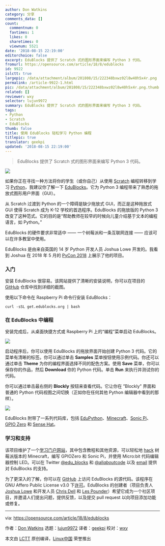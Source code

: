 ```yaml
---
author: Don Watkins
category: 分享
comments_data: []
count:
  commentnum: 0
  favtimes: 1
  likes: 0
  sharetimes: 0
  viewnum: 5521
date: '2018-08-15 22:19:00'
editorchoice: false
excerpt: EduBlocks 提供了 Scratch 式的图形界面来编写 Python 3 代码。
fromurl: https://opensource.com/article/18/8/edublocks
id: 9922
islctt: true
largepic: /data/attachment/album/201808/15/222348bxwz02l8w40h5x4r.png
permalink: /article-9922-1.html
pic: /data/attachment/album/201808/15/222348bxwz02l8w40h5x4r.png.thumb.jpg
related: []
reviewer: wxy
selector: lujun9972
summary: EduBlocks 提供了 Scratch 式的图形界面来编写 Python 3 代码。
tags:
- Python
- Scratch
- EduBlocks
thumb: false
title: 使用 EduBlocks 轻松学习 Python 编程
titlepic: true
translator: geekpi
updated: '2018-08-15 22:19:00'
---
```



> 
> EduBlocks 提供了 Scratch 式的图形界面来编写 Python 3 代码。
> 
> 
> 


![](/data/attachment/album/201808/15/222348bxwz02l8w40h5x4r.png)


如果你正在寻找一种方法将你的学生（或你自己）从使用 [Scratch](https://scratch.mit.edu/) 编程转移到学习 [Python](https://www.python.org/)，我建议你了解一下 [EduBlocks](https://edublocks.org/)。它为 Python 3 编程带来了熟悉的拖放式图形用户界面（GUI）。


从 Scratch 过渡到 Python 的一个障碍是缺少拖放式 GUI，而正是这种拖放式 GUI 使得 Scratch 成为 K-12 学校的首选程序。EduBlocks 的拖放版的 Python 3 改变了这种范式。它的目的是“帮助教师在较早的时候向儿童介绍基于文本的编程语言，如 Python。”


EduBlocks 的硬件要求非常适中 —— 一个树莓派和一条互联网连接 —— 应该可以在许多教室中使用。


EduBlocks 是由来自英国的 14 岁 Python 开发人员 Joshua Lowe 开发的。我看到 Joshua 在 2018 年 5 月的 [PyCon 2018](https://us.pycon.org/2018/about/) 上展示了他的项目。


### 入门


安装 EduBlocks 很容易。该网站提供了清晰的安装说明，你可以在项目的 [GitHub](https://github.com/AllAboutCode/EduBlocks) 仓库中找到详细的截图。


使用以下命令在 Raspberry Pi 命令行安装 EduBlocks：



```
curl -sSL get.edublocks.org | bash

```

### 在 EduBlocks 中编程


安装完成后，从桌面快捷方式或 Raspberry Pi 上的“编程”菜单启动 EduBlocks。


![](/data/attachment/album/201808/15/222120tmzg08g2cmvejacg.png)


启动程序后，你可以使用 EduBlocks 的拖放界面开始创建 Python 3 代码。它的菜单有清晰的标签。你可以通过单击 **Samples** 菜单按钮使用示例代码。你还可以通过单击 **Theme** 为你的编程界面选择不同的配色方案。使用 **Save** 菜单，你可以保存你的作品，然后 **Download** 你的 Python 代码。单击 **Run** 来执行并测试你的代码。


你可以通过单击最右侧的 **Blockly** 按钮来查看代码。它让你在 ”Blockly” 界面和普通的 Python 代码视图之间切换（正如你在任何其他 Python 编辑器中看到的那样）。


![](/data/attachment/album/201808/15/222128y7s1kes2vos70zn1.png)


EduBlocks 附带了一系列代码库，包括 [EduPython](https://edupython.tuxfamily.org/)、[Minecraft](https://minecraft.net/en-us/edition/pi/)、[Sonic Pi](https://sonic-pi.net/)、[GPIO Zero](https://gpiozero.readthedocs.io/en/stable/) 和 [Sense Hat](https://www.raspberrypi.org/products/sense-hat/)。


### 学习和支持


该项目维护了一个[学习门户网站](https://edublocks.org/learn.html)，其中包含教程和其他资源，可以轻松地 [hack](https://edublocks.org/resources/1.pdf) 树莓派版本的 Minecraft，编写 GPIOZero 和 Sonic Pi，并使用 Micro:bit 代码编辑器控制 LED。可以在 Twitter [@edu\_blocks](https://twitter.com/edu_blocks?lang=en) 和 [@all*about*code](https://twitter.com/all_about_code) 以及 [email](mailto:support@edublocks.org) 提供对 EduBlocks 的支持。


为了更深入的了解，你可以在 [GitHub](https://github.com/allaboutcode/edublocks) 上访问 EduBlocks 的源代码。该程序在 GNU Affero Public License v3.0 下[许可](https://github.com/AllAboutCode/EduBlocks/blob/tarball-install/LICENSE)。EduBlocks 的创建者（项目负责人 [Joshua Lowe](https://github.com/JoshuaLowe1002) 和开发人员 [Chris Dell](https://twitter.com/cjdell?lang=en) 和 [Les Pounder](https://twitter.com/biglesp?lang=en)）希望它成为一个社区项目，并邀请人们提出问题，提供反馈，以及提交 pull request 以向项目添加功能或修复。




---


via: <https://opensource.com/article/18/8/edublocks>


作者：[Don Watkins](https://opensource.com/users/don-watkins) 选题：[lujun9972](https://github.com/lujun9972) 译者：[geekpi](https://github.com/geekpi) 校对：[wxy](https://github.com/wxy)


本文由 [LCTT](https://github.com/LCTT/TranslateProject) 原创编译，[Linux中国](https://linux.cn/) 荣誉推出